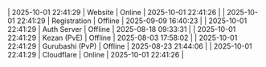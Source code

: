 | 2025-10-01 22:41:29 | Website | Online | 2025-10-01 22:41:26 |
| 2025-10-01 22:41:29 | Registration | Offline | 2025-09-09 16:40:23 |
| 2025-10-01 22:41:29 | Auth Server | Offline | 2025-08-18 09:33:31 |
| 2025-10-01 22:41:29 | Kezan (PvE) | Offline | 2025-08-03 17:58:02 |
| 2025-10-01 22:41:29 | Gurubashi (PvP) | Offline | 2025-08-23 21:44:06 |
| 2025-10-01 22:41:29 | Cloudflare | Online | 2025-10-01 22:41:26 |
